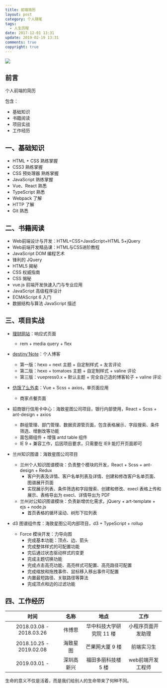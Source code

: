 ```yaml
---
title: 前端简历
layout: post
category: 个人随笔
tags:
  - 人生历程
date: 2017-12-01 13:31
update: 2019-02-19 13:31
comments: true
copyright: true
---
```

![](https://timgsa.baidu.com/timg?image&quality=80&size=b9999_10000&sec=1512117101258&di=7b80a70a82946071324486b1f5e7664c&imgtype=0&src=http%3A%2F%2Ftxt22262.book118.com%2F2017%2F0302%2Fbook94113%2F94112182.jpg)

## 前言

个人前端的简历

包含：
- 基础知识
- 书籍阅读
- 项目实战
- 工作经历

<!-- more -->

## 一、基础知识

- HTML + CSS 熟练掌握
- CSS3 熟练掌握
- CSS 预处理器 熟练掌握
- JavaScript 熟练掌握
- Vue、React 熟悉
- TypeScript 熟悉
- Webpack 了解
- HTTP 了解
- Git 熟悉

## 二、书籍阅读

- Web前端设计与开发：HTML+CSS+JavaScript+HTML 5+jQuery
- Web前端开发精品课：HTML与CSS进阶教程
- JavaScript DOM 编程艺术
- 锋利的 JQuery
- HTML5 揭秘
- CSS 权威指南
- CSS 揭秘
- vue.js 前端开发快速入门与专业应用
- JavaScript 高级程序设计
- ECMAScript 6 入门
- 数据结构与算法 JavaScript 描述

## 三、项目实战

- [理财网站](https://destinytaoer.github.io/Responsive/)：响应式页面
    - rem + media query + flex

- [destiny'Note](https://destinytaoer.cn/)：个人博客
  - 第一版：hexo + next 主题 + 自定制样式 + 友言评论
  - 第二版：hexo + tomatoes 主题 + 自定制样式 + valine 评论
  - 第三版：vuepress0.x + 默认主题 + 完全自己造的博客轮子 + valine 评论

- [仿饿了么外卖](https://github.com/destinytaoer/elmsell)：Vue + Scss + axios，单页面应用
  - 商家点餐页面

- 招商银行信用卡中心：海致星图公司项目，银行内部使用，React + Scss + ant-design + axios
  - 群组管理、部门管理、数据资源管页面，包含表格展示、字段搜索、条件筛选、增删改等功能
  - 面包屑组件 + 增强 antd table 组件
  - IE 9 + 兼容工作，后因项目要求，只需要在 IE9 能打开页面即可

- 兰州知识图谱：海致星图公司项目
  - 兰州个人知识图谱模块：负责整个模块的开发，React + Scss + ant-design + Redux
    - 客户列表及详情、客户名单列表及详情、创建和修改客户名单页面、图谱展开页面
    - 实现展示列表、条件筛选和字段搜索、创建和修改、execl 表格上传和展示、表格导出为 execl、详情导出为 PDF
  - 兰州对公知识图谱模块：负责新增优化需求，jQuery + art-template + ejs + node.js
    - 首页表格的循环滚动、树形下拉列表

- d3 图谱组件库：海致星图公司内部项目，d3 + TypeScript + rollup
  - Force 模块开发：力导向图
    - 完成基本功能：顶点、边、箭头
    - 完成整体样式的可配置功能
    - 完后通过状态驱动样式的变更
    - 完成主题切换功能
    - 完成点击高亮功能、高亮样式可配置、高亮路径可配置
    - 完成缩放和拖拽事件、鼠标移入移出事件可配置
    - 内置最短路径、关联路径等算法
    - 完成顶点和边的过滤功能

## 四、工作经历

|时间|名称 | 地点|工作|
|:---:|:---:|:---:|:---:|
| 2018.03.08 - 2018.03.26 | 伟博思 | 华中科技大学研究院 11 楼 |小程序页面开发助理 |
| 2018.10.25 - 2019.02.08 | 海致星图 | 芒果网大厦 9 楼 | 前端实习生 |
| 2019.03.01 -  | 深圳高新兴 | 福田多丽科技楼 5 楼| web前端开发工程师 |

<Quote>生命的意义不仅是活着，而是我们给别人的生命带来了何种不同。</Quote>
